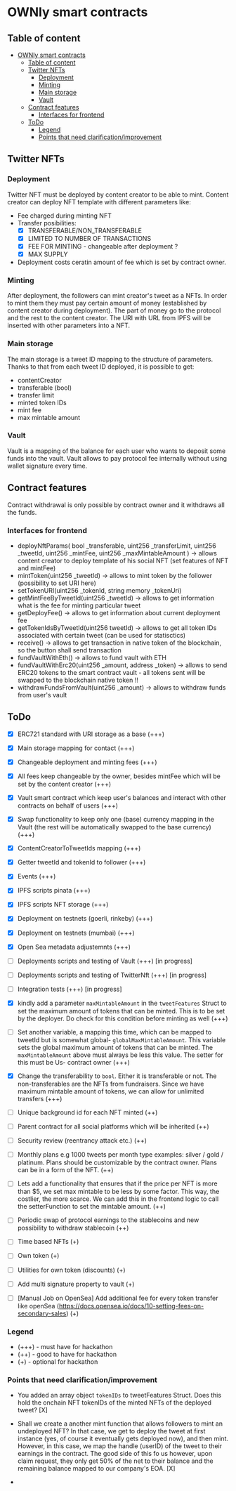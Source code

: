 # OWNly smart contracts

## Table of content

- [OWNly smart contracts](#ownly-smart-contracts)
  - [Table of content](#table-of-content)
  - [Twitter NFTs](#twitter-nfts)
    - [Deployment](#deployment)
    - [Minting](#minting)
    - [Main storage](#main-storage)
    - [Vault](#vault)
  - [Contract features](#contract-features)
    - [Interfaces for frontend](#interfaces-for-frontend)
  - [ToDo](#todo)
    - [Legend](#legend)
    - [Points that need clarification/improvement](#points-that-need-clarificationimprovement)

## Twitter NFTs

### Deployment
Twitter NFT must be deployed by content creator to be able to mint. Content creator can deploy NFT template with different parameters like:
- Fee charged during minting NFT
- Transfer posibilities:
  - [x] TRANSFERABLE/NON_TRANSFERABLE 
  - [x] LIMITED TO NUMBER OF TRANSACTIONS
  - [x] FEE FOR MINTING - changeable after deployment ?
  - [x] MAX SUPPLY
  
- Deployment costs ceratin amount of fee which is set by contract owner.

### Minting
After deployment, the followers can mint creator's tweet as a NFTs. In order to mint them they must pay certain amount of money (established by content creator during deployment). The part of money go to the protocol and the rest to the content creator. The URI with URL from IPFS will be inserted with other parameters into a NFT.

### Main storage
The main storage is a tweet ID mapping to the structure of parameters. Thanks to that from each tweet ID deployed, it is possible to get:
- contentCreator
- transferable (bool)
- transfer limit
- minted token IDs
- mint fee
- max mintable amount

### Vault
Vault is a mapping of the balance for each user who wants to deposit some funds into the vault. Vault allows to pay protocol fee internally without using wallet signature every time.

## Contract features
Contract withdrawal is only possible by contract owner and it withdraws all the funds.

### Interfaces for frontend
- deployNftParams(
        bool _transferable,
        uint256 _transferLimit,
        uint256 _tweetId,
        uint256 _mintFee,
        uint256 _maxMintableAmount
    ) -> allows content creator to deploy template of his social NFT (set features of NFT and mintFee)
- mintToken(uint256 _tweetId) -> allows to mint token by the follower (possibility to set URI here)
- setTokenURI(uint256 _tokenId, string memory _tokenUri)
- getMintFeeByTweetId(uint256 _tweetId) -> allows to get information what is the fee for minting particular tweet
- getDeployFee() -> allows to get information about current deployment fee
- getTokenIdsByTweetId(uint256 tweetId) -> allows to get all token IDs associated with certain tweet (can be used for statisctics)
- receive() -> allows to get transaction in native token of the blockchain, so the button shall send transaction
- fundVaultWithEth() -> allows to fund vault with ETH
- fundVaultWithErc20(uint256 _amount, address _token) -> allows to send ERC20 tokens to the smart contract vault - all tokens sent will be swapped to the blockchain native token !!
- withdrawFundsFromVault(uint256 _amount) -> allows to withdraw funds from user's vault

## ToDo
- [x] ERC721 standard with URI storage as a base (+++)
- [x] Main storage mapping for contact (+++)
- [x] Changeable deployment and minting fees (+++)
- [x] All fees keep changeable by the owner, besides mintFee which will be set by the content creator (+++)
- [x] Vault smart contract which keep user's balances and interact with other contracts on behalf of users (+++)
- [x] Swap functionality to keep only one (base) currency mapping in the Vault (the rest will be automatically swapped to the base currency) (+++)
- [x] ContentCreatorToTweetIds mapping (+++)
- [x] Getter tweetId and tokenId to follower (+++)
- [x] Events (+++)
- [x] IPFS scripts pinata (+++)
- [x] IPFS scripts NFT storage (+++)

- [x] Deployment on testnets (goerli, rinkeby) (+++)
- [x] Deployment on testnets (mumbai) (+++)
- [x] Open Sea metadata adjustemnts (+++)
- [ ] Deployments scripts and testing of Vault (+++) [in progress]
- [ ] Deployments scripts and testing of TwitterNft (+++) [in progress]
- [ ] Integration tests (+++) [in progress]
- [x] kindly add a parameter `maxMintableAmount` in the `tweetFeatures` Struct  to set the maximum amount of tokens that can be minted. This is to be set by the deployer. Do check for this condition before minting as well (+++)
- [ ] Set another variable, a mapping this time, which can be mapped to tweetId but is somewhat global- `globalMaxMintableAmount`. This variable sets the global maximum amount of tokens that can be minted. The `maxMintableAmount` above must always be less this value. The setter for this must be Us- contract owner (+++)
- [x] Change the transferability to `bool`. Either it is transferable or not. The non-transferables are the NFTs from fundraisers. Since we have maximum mintable amount of tokens, we can allow for unlimited transfers (+++)
- [ ] Unique background id for each NFT minted (++)
- [ ] Parent contract for all social platforms which will be inherited (++)
- [ ] Security review (reentrancy attack etc.) (++)
- [ ] Monthly plans e.g 1000 tweets per month type examples: silver / gold / platinum. Plans should be customizable by the contract owner. Plans can be in a form of the NFT. (++)
- [ ] Lets add a functionality that ensures that if the price per NFT is more than $5, we set max mintable to be less by some factor. This way, the costlier, the more scarce. We can add this in the frontend logic to call the setterFunction to set the mintable amount. (++)
- [ ] Periodic swap of protocol earnings to the stablecoins and new possibility to withdraw stablecoin (++)
- [ ] Time based NFTs (+)
- [ ] Own token (+)
- [ ] Utilities for own token (discounts) (+)
- [ ] Add multi signature property to vault (+)
- [ ] [Manual Job on OpenSea] Add additional fee for every token transfer like openSea (https://docs.opensea.io/docs/10-setting-fees-on-secondary-sales) (+)
### Legend 
- (+++) - must have for hackathon
- (++) - good to have for hackathon
- (+) - optional for hackathon

### Points that need clarification/improvement
- You added an array  object `tokenIDs` to tweetFeatures Struct. Does this hold the onchain NFT tokenIDs of the minted NFTs of the deployed tweet? [X]
- Shall we create a another mint function that allows followers to mint an undeployed NFT? In that case, we get to deploy the tweet at first instance (yes, of course it eventually gets deployed now), and then mint. However, in this case, we map the handle (userID) of the tweet to their earnings in the contract. The good side of this fo us however, upon claim request, they only get 50% of the net to their balance and the remaining balance mapped to our company's EOA. [X]

- 